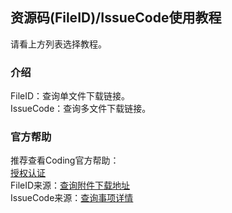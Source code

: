 ## 资源码(FileID)/IssueCode使用教程
请看上方列表选择教程。  
### 介绍
FileID：查询单文件下载链接。  
IssueCode：查询多文件下载链接。  
### 官方帮助
推荐查看Coding官方帮助：  
[授权认证](https://help.coding.net/docs/open/start.html)  
FileID来源：[查询附件下载地址](https://help.coding.net/docs/open/project/issue/attachments.html)  
IssueCode来源：[查询事项详情](https://help.coding.net/docs/open/project/issue/detail.html)  